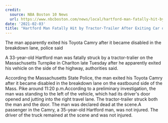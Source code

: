 ```yaml
---
credit:
  source: NBA Boston 10 News
  url: https://www.nbcboston.com/news/local/hartford-man-fatally-hit-by-tractor-trailer-after-exiting-car-on-mass-pike-police/2292542/
date: '2021-02-03'
title: "Hartford Man Fatally Hit by Tractor-Trailer After Exiting Car on Mass. Pike: Police"
---
```

The man apparently exited his Toyota Camry after it became disabled in the breakdown lane, police said

A 33-year-old Hartford man was fatally struck by a tractor-tralier on the Massachusetts Turnpike in Charlton late Tuesday after he apparently exited his vehicle on the side of the highway, authorities said.

According the Massachusetts State Police, the man exited his Toyota Camry after it became disabled in the breakdown lane on the eastbound side of the Mass. Pike around 11:20 p.m.According to a preliminary investigation, the man was standing to the left of the vehicle, which had its driver's door opened and jutting into the right travel lane. The tractor-trailer struck both the man and the door. The man was declared dead at the scene.A passenger in the Camry, a 35-year-old Hartford man, was not injured. The driver of the truck remained at the scene and was not injured.

